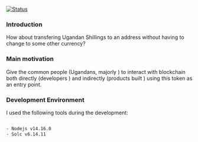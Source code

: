 [![Status](https://img.shields.io/badge/development--mode-this%20project%20is%20still%20a%20work--in--progress-red)](https://github.com/morelmiles/UGXT)

### Introduction

How about transfering Ugandan Shillings to an address without having to change to some other currency?

### Main motivation

Give the common people (Ugandans, majorly ) to interact with blockchain both directly (developers ) and indirectly (products built ) using this token as an entry point.

### Development Environment

I used the following tools during the development:

```bash

- Nodejs v14.16.0
- Solc v6.14.11

```
